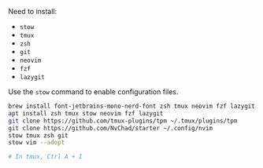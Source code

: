Need to install:

- `stow`
- `tmux`
- `zsh`
- `git`
- `neovim`
- `fzf`
- `lazygit`

Use the `stow` command to enable configuration files.

```bash
brew install font-jetbrains-mono-nerd-font zsh tmux neovim fzf lazygit
apt install zsh tmux stow neovim fzf lazygit
git clone https://github.com/tmux-plugins/tpm ~/.tmux/plugins/tpm
git clone https://github.com/NvChad/starter ~/.config/nvim
stow tmux zsh git
stow vim --adopt

# In tmux, Ctrl A + I 
```
